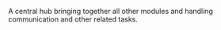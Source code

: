 A central hub bringing together all other modules and handling communication and other related tasks.